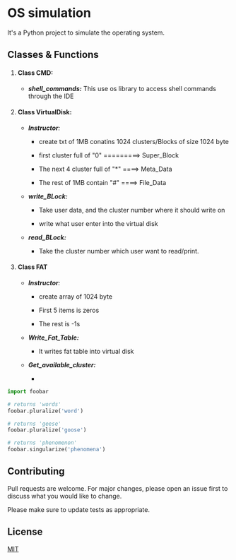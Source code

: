 # OS simulation

It's a Python project to simulate the operating system.



## Classes & Functions

1. #### **Class CMD:** 

   - ***shell_commands:*** This use os library to access shell commands through the IDE

     

2. #### **Class VirtualDisk:**

   - ***Instructor**:* 

     - create txt of 1MB conatins 1024 clusters/Blocks of size 1024 byte 

     - first cluster full of "0" =========> Super_Block

     - The next 4 cluster full of "*" ====> Meta_Data

     - The rest of 1MB contain "#" ====> File_Data

       

   - ***write_BLock:***

     - Take user data, and the cluster number where it should write on

     - write what user enter into the virtual disk

       

   - ***read_BLock:***

     - Take the cluster number which user want to read/print.

       

3. #### Class FAT

   - ***Instructor**:* 

     - create array of 1024 byte

     - First 5 items is zeros

     - The rest is -1s

       

   - ***Write_Fat_Table:***

     - It writes fat table into virtual disk

       

   - ***Get_available_cluster:***

     - 

```python
import foobar

# returns 'words'
foobar.pluralize('word')

# returns 'geese'
foobar.pluralize('goose')

# returns 'phenomenon'
foobar.singularize('phenomena')
```

## Contributing

Pull requests are welcome. For major changes, please open an issue first to discuss what you would like to change.

Please make sure to update tests as appropriate.

## License

[MIT](https://choosealicense.com/licenses/mit/)
